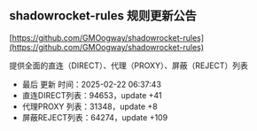 ## shadowrocket-rules 规则更新公告

[https://github.com/GMOogway/shadowrocket-rules](https://github.com/GMOogway/shadowrocket-rules)

提供全面的直连（DIRECT）、代理（PROXY）、屏蔽（REJECT）列表
- 最后 更新 时间：2025-02-22 06:37:43
- 直连DIRECT列表：94653，update +41
- 代理PROXY 列表：31348，update +8
- 屏蔽REJECT列表：64274，update +109